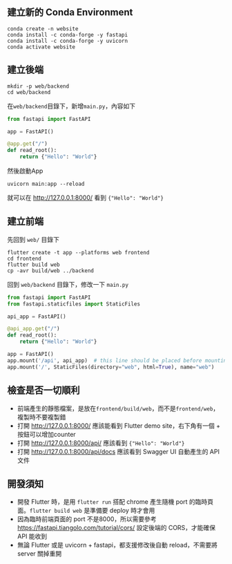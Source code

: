 ## 建立新的 Conda Environment

```
conda create -n website
conda install -c conda-forge -y fastapi
conda install -c conda-forge -y uvicorn
conda activate website
```

## 建立後端

```
mkdir -p web/backend
cd web/backend
```

在`web/backend`目錄下，新增`main.py`，內容如下
```python
from fastapi import FastAPI

app = FastAPI()

@app.get("/")
def read_root():
    return {"Hello": "World"}
```

然後啟動App
```
uvicorn main:app --reload
```
就可以在 http://127.0.0.1:8000/ 看到 `{"Hello": "World"}`

## 建立前端

先回到 `web/` 目錄下
```
flutter create -t app --platforms web frontend
cd frontend
flutter build web
cp -avr build/web ../backend
```

回到 `web/backend` 目錄下，修改一下 `main.py`
```python
from fastapi import FastAPI
from fastapi.staticfiles import StaticFiles

api_app = FastAPI()

@api_app.get("/")
def read_root():
    return {"Hello": "World"}

app = FastAPI()
app.mount('/api', api_app)  # this line should be placed before mounting static files
app.mount('/', StaticFiles(directory="web", html=True), name="web")
```

## 檢查是否一切順利

* 前端產生的靜態檔案，是放在`frontend/build/web`，而不是`frontend/web`，複製時不要複製錯
* 打開 http://127.0.0.1:8000/ 應該能看到 Flutter demo site，右下角有一個 + 按鈕可以增加counter
* 打開 http://127.0.0.1:8000/api/ 應該看到 `{"Hello": "World"}`
* 打開 http://127.0.0.1:8000/api/docs 應該看到 Swagger UI 自動產生的 API 文件

## 開發須知

* 開發 Flutter 時，是用 `flutter run` 搭配 chrome 產生隨機 port 的臨時頁面。`flutter build web` 是準備要 deploy 時才會用
* 因為臨時前端頁面的 port 不是8000，所以需要參考 https://fastapi.tiangolo.com/tutorial/cors/ 設定後端的 CORS，才能確保 API 能收到
* 無論 Flutter 或是 uvicorn + fastapi，都支援修改後自動 reload，不需要將 server 關掉重開
